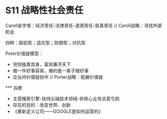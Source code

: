 # S11 战略性社会责任

Caroll金字塔：经济责任-法律责任-道德责任-慈善责任
// Caroll战略：寻找外部机会

四种：超前型；适应型；防御型；对抗型

Poter价值链模型：
- 穷则独善其身，富则兼济天下
- 做一件好事容易，难的是一辈子做好事
- 企业间价值链协作
// Porter战略：拓展价值链

*** 谷歌
- 主营搜索引擎-扶持尖端技术领域-非核心业务总营亏损
- 存在的目的：改变世界、创新
- 《重新定义公司——GOOGLE是如何运营的》


  
  
